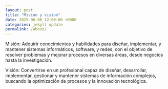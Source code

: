 ```yaml
---
layout: post
title: "Mision y vision"
date: 2025-06-06 12:00:00 +0000
categories: jekyll update
permalink: /about/
---
```

Misión: Adquirir conocimientos y habilidades para diseñar, implementar, y mantener sistemas informáticos, software, y redes, con el objetivo de resolver problemas y mejorar procesos en diversas áreas, desde negocios hasta la investigación.

Visión: Convertirse en un profesional capaz de diseñar, desarrollar, implementar, gestionar y mantener sistemas de información complejos, buscando la optimización de procesos y la innovación tecnológica.